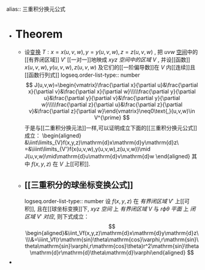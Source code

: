 alias:: 三重积分换元公式

- # Theorem
	- 设[变换]([[变量变换]]) $T:x=x\left(u,v,w\right),y=y\left(u,v,w\right),z=z\left(u,v,w\right)$ , 把 $uvw$ [空间]([[三维开工建]])中的[[有界闭区域]] $V'$ [[一对一]]地映成 $xyz$ *空间中的区域* $V$ , 并设[[函数]] $x(u,v,w),y(u,v,w),z(u,v,w)$ 及它们的[[一阶偏导数]]在 $V$ 内[[连续]]且[[函数行列式]]
	  logseq.order-list-type:: number
	  $$
	  J(u,v,w)=\begin{vmatrix}\frac{\partial x}{\partial u}&\frac{\partial x}{\partial v}&\frac{\partial x}{\partial w}\\\\\frac{\partial y}{\partial u}&\frac{\partial y}{\partial v}&\frac{\partial y}{\partial w}\\\\\frac{\partial z}{\partial u}&\frac{\partial z}{\partial v}&\frac{\partial z}{\partial w}\end{vmatrix}\neq0\text{,}(u,v,w)\in V^{\prime}
	  $$
	  于是与[[二重积分换元法]]一样,可以证明成立下面的[[三重积分换元公式]]成立：
	  \begin{aligned}
	  &\iint\limits_{V}f(x,y,z)\mathrm{d}x\mathrm{d}y\mathrm{d}z\\ =&\iiint\limits_{V'}f(x(u,v,w),y(u,v,w),z(u,v,w))\mid J(u,v,w)\mid\mathrm{d}u\mathrm{d}v\mathrm{d}w
	  \end{aligned}
	  其中 $f(x,y,z)$ 在 $V$ 上[[可积]].
	- ## [[三重积分的球坐标变换公式]]
	  logseq.order-list-type:: number
	  设 $f(x,y,z)$ 在 *有界闭区域* $V'$ 上[[可积]], 且在[[球坐标变换]]下, $xyz$ *空间* 上 *有界闭区域* $V$ 与 $r\phi\theta$ *平面* 上 *闭区域* $V'$ *对应*, 则下式成立：
	  $$
	  \begin{aligned}&\iint_Vf(x,y,z)\mathrm{d}x\mathrm{d}y\mathrm{d}z\\\\&=\iiint_Vf(r\mathrm{sin}\theta\mathrm{cos}\varphi,r\mathrm{sin}\theta\mathrm{sin}\varphi,r\mathrm{cos}\theta)r^2\mathrm{sin}\theta\mathrm{d}r\mathrm{d}\theta\mathrm{d}\varphi\end{aligned}
	  $$
-